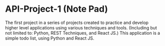 # API-Project-1 (Note Pad)
The first project in a series of projects created to practice and develop higher level applications using various techniques and tools. (Including but not limited to: Python, REST Techniques, and React JS.) This application is a simple todo list, using Python and React JS.
